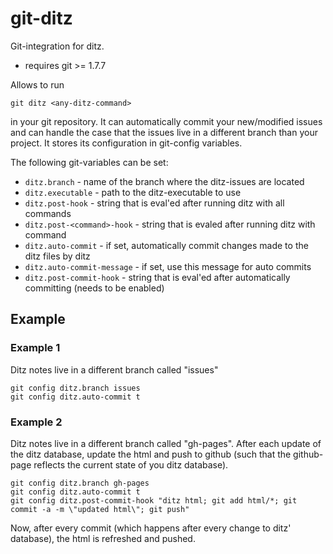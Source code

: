 git-ditz
========

Git-integration for ditz.

* requires git >= 1.7.7

Allows to run 
    
	git ditz <any-ditz-command>
	
in your git repository. It can automatically commit your new/modified
issues and can handle the case that the issues live in a different
branch than your project. It stores its configuration in git-config variables.

The following git-variables can be set:

* `ditz.branch` - name of the branch where the ditz-issues are located
* `ditz.executable` - path to the ditz-executable to use
* `ditz.post-hook` - string that is eval'ed after running ditz with all commands
* `ditz.post-<command>-hook` - string that is evaled after running ditz with command <command>
* `ditz.auto-commit` - if set, automatically commit changes made to the ditz files by ditz
* `ditz.auto-commit-message` - if set, use this message for auto commits
* `ditz.post-commit-hook` - string that is eval'ed after automatically committing (needs to be enabled)


## Example ##

### Example 1

Ditz notes live in a different branch called "issues"

    git config ditz.branch issues
	git config ditz.auto-commit t
	
### Example 2

Ditz notes live in a different branch called "gh-pages".
After each update of the ditz database, update the html and push to
github (such that the github-page reflects the current state of you
ditz database).

    git config ditz.branch gh-pages
	git config ditz.auto-commit t
	git config ditz.post-commit-hook "ditz html; git add html/*; git commit -a -m \"updated html\"; git push"

Now, after every commit (which happens after every change to ditz'
database), the html is refreshed and pushed.
